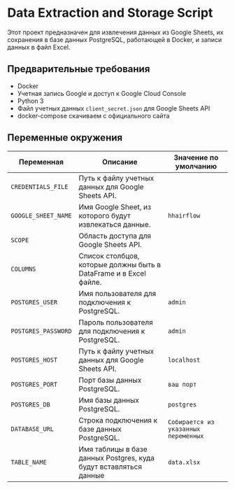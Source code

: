 # Data Extraction and Storage Script

Этот проект предназначен для извлечения данных из Google Sheets, их сохранения в базе данных PostgreSQL, работающей в Docker, и записи данных в файл Excel.

## Предварительные требования

- Docker
- Учетная запись Google и доступ к Google Cloud Console
- Python 3
- Файл учетных данных `client_secret.json` для Google Sheets API
- docker-compose скачиваем с официального сайта


## Переменные окружения

| Переменная               | Описание                                                          | Значение по умолчанию                  |
|--------------------------|-------------------------------------------------------------------|----------------------------------------|
| `CREDENTIALS_FILE`       | Путь к файлу учетных данных для Google Sheets API.                |                                        |
| `GOOGLE_SHEET_NAME`      | Имя Google Sheet, из которого будут извлекаться данные.           | `hhairflow`                            |
| `SCOPE`                  | Область доступа для Google Sheets API.                            |                                        |
| `COLUMNS`                | Список столбцов, которые должны быть в DataFrame и в Excel файле. |                                        |
| `POSTGRES_USER`          | Имя пользователя для подключения к PostgreSQL.                    | `admin`                                |
| `POSTGRES_PASSWORD`      | Пароль пользователя для подключения к PostgreSQL.                 | `admin`                                |
| `POSTGRES_HOST`          | Путь к файлу учетных данных для Google Sheets API.                | `localhost`                            |
| `POSTGRES_PORT`          | Порт базы данных PostgreSQL.                                      | `ваш порт`                             |
| `POSTGRES_DB`            | Имя базы данных PostgreSQL.                                       | `postgres`                             |
| `DATABASE_URL`           | Строка подключения к базе данных PostgreSQL.                      | `Собирается из указанных переменных`   |
| `TABLE_NAME`             | Имя таблицы в базе данных Postgres, куда будут вставляться данные | `data.xlsx`                            |